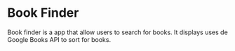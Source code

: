 # Book Finder
Book finder is a app that allow users to search for books. It displays uses de Google Books API to sort for books.
